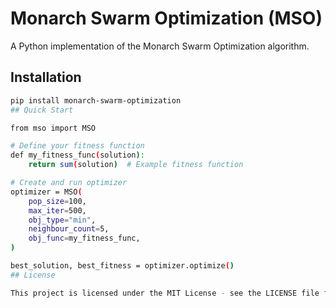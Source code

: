 # Monarch Swarm Optimization (MSO)

A Python implementation of the Monarch Swarm Optimization algorithm.

## Installation

```bash
pip install monarch-swarm-optimization
## Quick Start

from mso import MSO

# Define your fitness function
def my_fitness_func(solution):
    return sum(solution)  # Example fitness function

# Create and run optimizer
optimizer = MSO(
    pop_size=100,
    max_iter=500,
    obj_type="min",
    neighbour_count=5,
    obj_func=my_fitness_func,
)

best_solution, best_fitness = optimizer.optimize()
## License

This project is licensed under the MIT License - see the LICENSE file for details.
